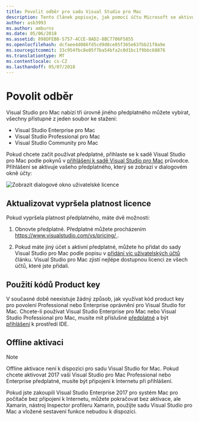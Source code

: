 ```yaml
---
title: Povolit odběr pro sadu Visual Studio pro Mac
description: Tento článek popisuje, jak pomocí účtu Microsoft se aktivujte předplatné a odemknutí funkcí v sadě Visual Studio pro Mac
author: asb3993
ms.author: amburns
ms.date: 05/06/2018
ms.assetid: 898DFEB8-5757-4CCE-8AD2-8BC7706F5855
ms.openlocfilehash: dcfaee4d086fd5cd9d8ce85f365e63fbb21f8a9e
ms.sourcegitcommit: 33c954fbc8e05f7ba54bfa2c0d1bc1f9bbc68876
ms.translationtype: MT
ms.contentlocale: cs-CZ
ms.lasthandoff: 05/07/2018
---
```

# <a name="enable-subscription"></a>Povolit odběr

Visual Studio pro Mac nabízí tři úrovně jiného předplatného můžete vybírat, všechny přístupné z jeden soubor ke stažení:

* Visual Studio Enterprise pro Mac
* Visual Studio Professional pro Mac
* Visual Studio Community pro Mac

Pokud chcete začít používat předplatné, přihlaste se k sadě Visual Studio pro Mac podle pokynů v [přihlášení k sadě Visual Studio pro Mac](~/signing-in.md) průvodce. Přihlášení se aktivuje vašeho předplatného, který se zobrazí v dialogovém okně účty:

![Zobrazit dialogové okno uživatelské licence](media/user-accounts-login.png)

## <a name="update-expired-licenses"></a>Aktualizovat vypršela platnost licence 

Pokud vypršela platnost předplatného, máte dvě možnosti:

1. Obnovte předplatné. Předplatné můžete procházením [ https://www.visualstudio.com/vs/pricing/ ](https://www.visualstudio.com/vs/pricing/).

2. Pokud máte jiný účet s aktivní předplatné, můžete ho přidat do sady Visual Studio pro Mac podle popisu v [přidání víc uživatelských účtů](~/signing-in.md) článku. Visual Studio pro Mac zjistí nejlépe dostupnou licenci ze všech účtů, které jste přidali. 

## <a name="product-key-usage"></a>Použití kódů Product key

V současné době neexistuje žádný způsob, jak využívat kód product key pro povolení Professional nebo Enterprise oprávnění pro Visual Studio for Mac. Chcete-li používat Visual Studio Enterprise pro Mac nebo Visual Studio Professional pro Mac, musíte mít příslušné [předplatné](https://www.visualstudio.com/subscriptions/) a být [přihlášení](~/signing-in.md) k prostředí IDE.

## <a name="offline-activation"></a>Offline aktivaci

> [!NOTE]
> Offline aktivace není k dispozici pro sadu Visual Studio for Mac. Pokud chcete aktivovat 2017 vaší Visual Studio pro Mac Professional nebo Enterprise předplatné, musíte být připojení k Internetu při přihlášení.

Pokud jste zakoupili Visual Studio Enterprise 2017 pro systém Mac pro počítače bez připojení k Internetu, můžete pokračovat bez aktivace, ale Xamarin, nástroj Inspector profileru Xamarin, použijte sadu Visual Studio pro Mac a vložené sestavení funkce nebudou k dispozici.